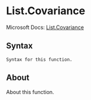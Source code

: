 ---
---

# List.Covariance

Microsoft Docs: [List.Covariance](https://docs.microsoft.com/en-us/powerquery-m/list-covariance)

## Syntax

```
Syntax for this function.
```

## About

About this function.


